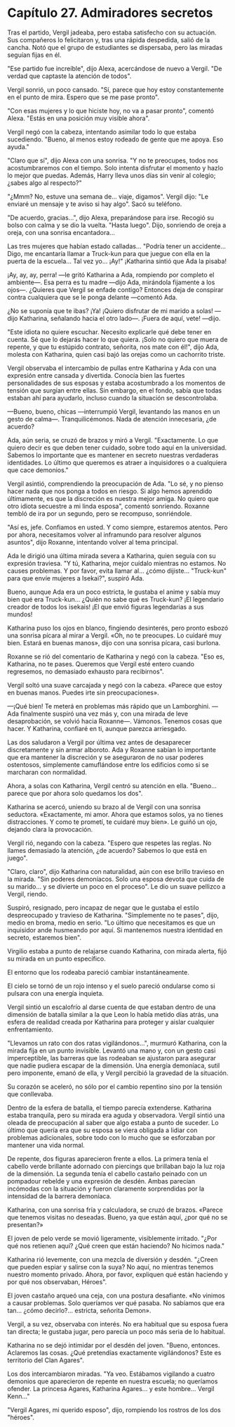 
# Capítulo 27. Admiradores secretos


Tras el partido, Vergil jadeaba, pero estaba satisfecho con su actuación. Sus compañeros lo felicitaron y, tras una rápida despedida, salió de la cancha. Notó que el grupo de estudiantes se dispersaba, pero las miradas seguían fijas en él.

"Ese partido fue increíble", dijo Alexa, acercándose de nuevo a Vergil. "De verdad que captaste la atención de todos".

Vergil sonrió, un poco cansado. "Sí, parece que hoy estoy constantemente en el punto de mira. Espero que se me pase pronto".

"Con esas mujeres y lo que hiciste hoy, no va a pasar pronto", comentó Alexa. "Estás en una posición muy visible ahora".

Vergil negó con la cabeza, intentando asimilar todo lo que estaba sucediendo. "Bueno, al menos estoy rodeado de gente que me apoya. Eso ayuda."

"Claro que sí", dijo Alexa con una sonrisa. "Y no te preocupes, todos nos acostumbraremos con el tiempo. Solo intenta disfrutar el momento y hazlo lo mejor que puedas. Además, Harry lleva unos días sin venir al colegio; ¿sabes algo al respecto?"

"¿Mmm? No, estuve una semana de... viaje, digamos". Vergil dijo: "Le enviaré un mensaje y te aviso si hay algo". Sacó su teléfono.

"De acuerdo, gracias...", dijo Alexa, preparándose para irse. Recogió su bolso con calma y se dio la vuelta. "Hasta luego". Dijo, sonriendo de oreja a oreja, con una sonrisa encantadora...

Las tres mujeres que habían estado calladas... "Podría tener un accidente... Digo, me encantaría llamar a Truck-kun para que juegue con ella en la puerta de la escuela... Tal vez yo... ¡Ay!" ¡Katharina sintió que Ada la pisaba!

¡Ay, ay, ay, perra! —le gritó Katharina a Ada, rompiendo por completo el ambiente—. Esa perra es tu madre —dijo Ada, mirándola fijamente a los ojos—. ¿Quieres que Vergil se enfade contigo? Entonces deja de conspirar contra cualquiera que se le ponga delante —comentó Ada.

¿No se suponía que te ibas? ¡Ya! ¡Quiero disfrutar de mi marido a solas! —dijo Katharina, señalando hacia el otro lado—. ¡Fuera de aquí, vete! —dijo.

"Este idiota no quiere escuchar. Necesito explicarle qué debe tener en cuenta. Sé que lo dejarás hacer lo que quiera. ¡Solo no quiero que muera de repente, y que tu estúpido contrato, señorita, nos mate con él!", dijo Ada, molesta con Katharina, quien casi bajó las orejas como un cachorrito triste.

Vergil observaba el intercambio de pullas entre Katharina y Ada con una expresión entre cansada y divertida. Conocía bien las fuertes personalidades de sus esposas y estaba acostumbrado a los momentos de tensión que surgían entre ellas. Sin embargo, en el fondo, sabía que todas estaban ahí para ayudarlo, incluso cuando la situación se descontrolaba.

—Bueno, bueno, chicas —interrumpió Vergil, levantando las manos en un gesto de calma—. Tranquilicémonos. Nada de atención innecesaria, ¿de acuerdo?

Ada, aún seria, se cruzó de brazos y miró a Vergil. "Exactamente. Lo que quiero decir es que deben tener cuidado, sobre todo aquí en la universidad. Sabemos lo importante que es mantener en secreto nuestras verdaderas identidades. Lo último que queremos es atraer a inquisidores o a cualquiera que cace demonios."

Vergil asintió, comprendiendo la preocupación de Ada. "Lo sé, y no pienso hacer nada que nos ponga a todos en riesgo. Si algo hemos aprendido últimamente, es que la discreción es nuestra mejor amiga. No quiero que otro idiota secuestre a mi linda esposa", comentó sonriendo. Roxanne tembló de ira por un segundo, pero se recompuso, sonriéndole.

"Así es, jefe. Confiamos en usted. Y como siempre, estaremos atentos. Pero por ahora, necesitamos volver al inframundo para resolver algunos asuntos", dijo Roxanne, intentando volver al tema principal.

Ada le dirigió una última mirada severa a Katharina, quien seguía con su expresión traviesa. "Y tú, Katharina, mejor cuídalo mientras no estamos. No causes problemas. Y por favor, evita llamar al... ¿cómo dijiste... "Truck-kun" para que envíe mujeres a Isekai?", suspiró Ada.

Bueno, aunque Ada era un poco estricta, le gustaba el anime y sabía muy bien qué era Truck-kun... ¿Quién no sabe qué es Truck-kun? ¡El legendario creador de todos los isekais! ¡El que envió figuras legendarias a sus mundos!

Katharina puso los ojos en blanco, fingiendo desinterés, pero pronto esbozó una sonrisa pícara al mirar a Vergil. «Oh, no te preocupes. Lo cuidaré muy bien. Estará en buenas manos», dijo con una sonrisa pícara, casi burlona.

Roxanne se rió del comentario de Katharina y negó con la cabeza. "Eso es, Katharina, no te pases. Queremos que Vergil esté entero cuando regresemos, no demasiado exhausto para recibirnos".

Vergil soltó una suave carcajada y negó con la cabeza. «Parece que estoy en buenas manos. Puedes irte sin preocupaciones».

—¡Qué bien! Te meterá en problemas más rápido que un Lamborghini. —Ada finalmente suspiró una vez más y, con una mirada de leve desaprobación, se volvió hacia Roxanne—. Vámonos. Tenemos cosas que hacer. Y Katharina, confiaré en ti, aunque parezca arriesgado.

Las dos saludaron a Vergil por última vez antes de desaparecer discretamente y sin armar alboroto. Ada y Roxanne sabían lo importante que era mantener la discreción y se aseguraron de no usar poderes ostentosos, simplemente camuflándose entre los edificios como si se marcharan con normalidad.

Ahora, a solas con Katharina, Vergil centró su atención en ella. "Bueno... parece que por ahora solo quedamos los dos".

Katharina se acercó, uniendo su brazo al de Vergil con una sonrisa seductora. «Exactamente, mi amor. Ahora que estamos solos, ya no tienes distracciones. Y como te prometí, te cuidaré muy bien». Le guiñó un ojo, dejando clara la provocación.

Vergil rió, negando con la cabeza. "Espero que respetes las reglas. No llames demasiado la atención, ¿de acuerdo? Sabemos lo que está en juego".

"Claro, claro", dijo Katharina con naturalidad, aún con ese brillo travieso en la mirada. "Sin poderes demoníacos. Solo una esposa devota que cuida de su marido... y se divierte un poco en el proceso". Le dio un suave pellizco a Vergil, riendo.

Suspiró, resignado, pero incapaz de negar que le gustaba el estilo despreocupado y travieso de Katharina. "Simplemente no te pases", dijo, medio en broma, medio en serio. "Lo último que necesitamos es que un inquisidor ande husmeando por aquí. Si mantenemos nuestra identidad en secreto, estaremos bien".

Virgilio estaba a punto de relajarse cuando Katharina, con mirada alerta, fijó su mirada en un punto específico.

El entorno que los rodeaba pareció cambiar instantáneamente.

El cielo se tornó de un rojo intenso y el suelo pareció ondularse como si pulsara con una energía inquieta.

Vergil sintió un escalofrío al darse cuenta de que estaban dentro de una dimensión de batalla similar a la que Leon lo había metido días atrás, una esfera de realidad creada por Katharina para proteger y aislar cualquier enfrentamiento.

"Llevamos un rato con dos ratas vigilándonos...", murmuró Katharina, con la mirada fija en un punto invisible. Levantó una mano y, con un gesto casi imperceptible, las barreras que las rodeaban se ajustaron para asegurar que nadie pudiera escapar de la dimensión. Una energía demoníaca, sutil pero imponente, emanó de ella, y Vergil percibió la gravedad de la situación.

Su corazón se aceleró, no sólo por el cambio repentino sino por la tensión que conllevaba.

Dentro de la esfera de batalla, el tiempo parecía extenderse. Katharina estaba tranquila, pero su mirada era aguda y observadora. Vergil sintió una oleada de preocupación al saber que algo estaba a punto de suceder. Lo último que quería era que su esposa se viera obligada a lidiar con problemas adicionales, sobre todo con lo mucho que se esforzaban por mantener una vida normal.

De repente, dos figuras aparecieron frente a ellos. La primera tenía el cabello verde brillante adornado con piercings que brillaban bajo la luz roja de la dimensión. La segunda tenía el cabello castaño peinado con un pompadour rebelde y una expresión de desdén. Ambas parecían incómodas con la situación y fueron claramente sorprendidas por la intensidad de la barrera demoníaca.

Katharina, con una sonrisa fría y calculadora, se cruzó de brazos. «Parece que tenemos visitas no deseadas. Bueno, ya que están aquí, ¿por qué no se presentan?»

El joven de pelo verde se movió ligeramente, visiblemente irritado. "¿Por qué nos retienen aquí? ¿Qué creen que están haciendo? No hicimos nada."

Katharina rió levemente, con una mezcla de diversión y desdén. "¿Creen que pueden espiar y salirse con la suya? No aquí, no mientras tenemos nuestro momento privado. Ahora, por favor, expliquen qué están haciendo y por qué nos observaban, Héroes".

El joven castaño arqueó una ceja, con una postura desafiante. «No vinimos a causar problemas. Solo queríamos ver qué pasaba. No sabíamos que era tan... ¿cómo decirlo?... estricta, señorita Demon».

Vergil, a su vez, observaba con interés. No era habitual que su esposa fuera tan directa; le gustaba jugar, pero parecía un poco más seria de lo habitual.

Katharina no se dejó intimidar por el desdén del joven. "Bueno, entonces. Aclaremos las cosas. ¿Qué pretendías exactamente vigilándonos? Este es territorio del Clan Agares".

Los dos intercambiaron miradas. "Ya veo. Estábamos vigilando a cuatro demonios que aparecieron de repente en nuestra escuela; no queríamos ofender. La princesa Agares, Katharina Agares... y este hombre... Vergil Kenn..."

"Vergil Agares, mi querido esposo", dijo, rompiendo los rostros de los dos "héroes".